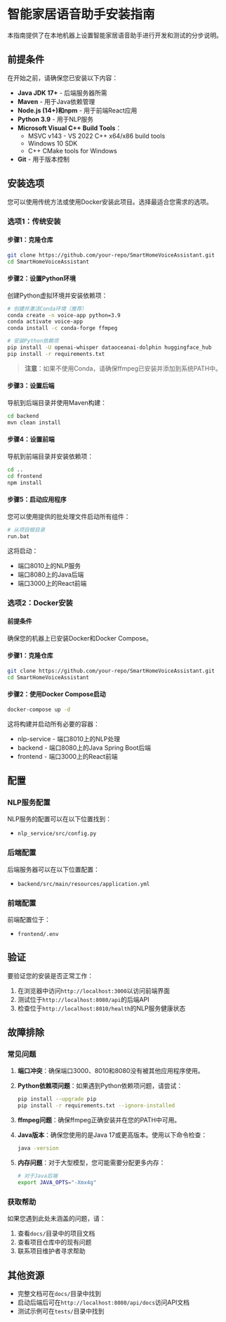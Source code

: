 # 智能家居语音助手安装指南

本指南提供了在本地机器上设置智能家居语音助手进行开发和测试的分步说明。

## 前提条件

在开始之前，请确保您已安装以下内容：

- **Java JDK 17+** - 后端服务器所需
- **Maven** - 用于Java依赖管理
- **Node.js (14+)和npm** - 用于前端React应用
- **Python 3.9** - 用于NLP服务
- **Microsoft Visual C++ Build Tools**：
  - MSVC v143 - VS 2022 C++ x64/x86 build tools
  - Windows 10 SDK
  - C++ CMake tools for Windows
- **Git** - 用于版本控制

## 安装选项

您可以使用传统方法或使用Docker安装此项目。选择最适合您需求的选项。

### 选项1：传统安装

#### 步骤1：克隆仓库

```bash
git clone https://github.com/your-repo/SmartHomeVoiceAssistant.git
cd SmartHomeVoiceAssistant
```

#### 步骤2：设置Python环境

创建Python虚拟环境并安装依赖项：

```bash
# 创建并激活Conda环境（推荐）
conda create -n voice-app python=3.9
conda activate voice-app
conda install -c conda-forge ffmpeg

# 安装Python依赖项
pip install -U openai-whisper dataoceanai-dolphin huggingface_hub
pip install -r requirements.txt
```

> **注意**：如果不使用Conda，请确保ffmpeg已安装并添加到系统PATH中。

#### 步骤3：设置后端

导航到后端目录并使用Maven构建：

```bash
cd backend
mvn clean install
```

#### 步骤4：设置前端

导航到前端目录并安装依赖项：

```bash
cd ..
cd frontend
npm install
```

#### 步骤5：启动应用程序

您可以使用提供的批处理文件启动所有组件：

```bash
# 从项目根目录
run.bat
```

这将启动：
- 端口8010上的NLP服务
- 端口8080上的Java后端
- 端口3000上的React前端

### 选项2：Docker安装

#### 前提条件

确保您的机器上已安装Docker和Docker Compose。

#### 步骤1：克隆仓库

```bash
git clone https://github.com/your-repo/SmartHomeVoiceAssistant.git
cd SmartHomeVoiceAssistant
```

#### 步骤2：使用Docker Compose启动

```bash
docker-compose up -d
```

这将构建并启动所有必要的容器：
- nlp-service - 端口8010上的NLP处理
- backend - 端口8080上的Java Spring Boot后端
- frontend - 端口3000上的React前端

## 配置

### NLP服务配置

NLP服务的配置可以在以下位置找到：
- `nlp_service/src/config.py`

### 后端配置

后端服务器可以在以下位置配置：
- `backend/src/main/resources/application.yml`

### 前端配置

前端配置位于：
- `frontend/.env`

## 验证

要验证您的安装是否正常工作：

1. 在浏览器中访问`http://localhost:3000`以访问前端界面
2. 测试位于`http://localhost:8080/api`的后端API
3. 检查位于`http://localhost:8010/health`的NLP服务健康状态

## 故障排除

### 常见问题

1. **端口冲突**：确保端口3000、8010和8080没有被其他应用程序使用。

2. **Python依赖项问题**：如果遇到Python依赖项问题，请尝试：
   ```bash
   pip install --upgrade pip
   pip install -r requirements.txt --ignore-installed
   ```

3. **ffmpeg问题**：确保ffmpeg正确安装并在您的PATH中可用。

4. **Java版本**：确保您使用的是Java 17或更高版本。使用以下命令检查：
   ```bash
   java -version
   ```

5. **内存问题**：对于大型模型，您可能需要分配更多内存：
   ```bash
   # 对于Java后端
   export JAVA_OPTS="-Xmx4g"
   ```

### 获取帮助

如果您遇到此处未涵盖的问题，请：
1. 查看`docs/`目录中的项目文档
2. 查看项目仓库中的现有问题
3. 联系项目维护者寻求帮助

## 其他资源

- 完整文档可在`docs/`目录中找到
- 启动后端后可在`http://localhost:8080/api/docs`访问API文档
- 测试示例可在`tests/`目录中找到